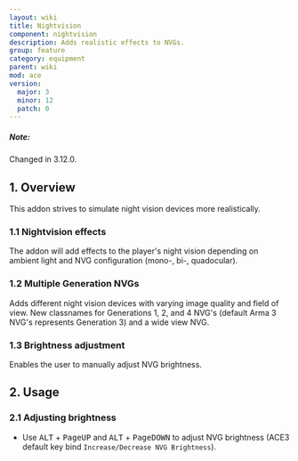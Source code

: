 ```yaml
---
layout: wiki
title: Nightvision
component: nightvision
description: Adds realistic effects to NVGs.
group: feature
category: equipment
parent: wiki
mod: ace
version:
  major: 3
  minor: 12
  patch: 0
---
```


<div class="panel callout">
    <h5>Note:</h5>
    <p>Changed in 3.12.0.</p>
</div>

## 1. Overview

This addon strives to simulate night vision devices more realistically.

### 1.1 Nightvision effects

The addon will add effects to the player's night vision depending on ambient light and NVG configuration (mono-, bi-, quadocular).

### 1.2 Multiple Generation NVGs

Adds different night vision devices with varying image quality and field of view. New classnames for Generations 1, 2, and 4 NVG's (default Arma 3 NVG's represents Generation 3) and a wide view NVG.

### 1.3 Brightness adjustment
Enables the user to manually adjust NVG brightness.

## 2. Usage

### 2.1 Adjusting brightness
- Use <kbd>ALT</kbd> + <kbd>PageUP</kbd> and <kbd>ALT</kbd> + <kbd>PageDOWN</kbd> to adjust NVG brightness (ACE3 default key bind `Increase/Decrease NVG Brightness`).
